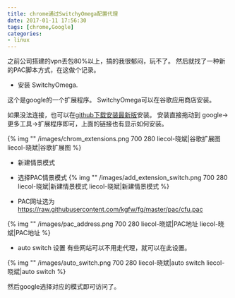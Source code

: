 ```yaml
---
title: chrome通过SwitchyOmega配置代理
date: 2017-01-11 17:56:30
tags: [chrome,Google]
categories:
- linux
---
```


之前公司搭建的vpn丢包80%以上，搞的我很郁闷，玩不了。
然后就找了一种新的PAC脚本方式，在这做个记录。

* 安装 SwitchyOmega.

这个是google的一个扩展程序。
SwitchyOmega可以在谷歌应用商店安装。

如果没法连接，也可以在[github下载安装最新版](https://github.com/FelisCatus/SwitchyOmega/releases)安装。
安装直接拖动到 google->更多工具->扩展程序即可，上面的链接也有显示如何安装。
<!--more-->

{% img "" /images/chrom_extensions.png 700 280 liecol-晓斌|谷歌扩展图 liecol-晓斌|谷歌扩展图 %}

* 新建情景模式
* 选择PAC情景模式
{% img "" /images/add_extension_switch.png 700 280 liecol-晓斌|新建情景模式 liecol-晓斌|新建情景模式 %}

* PAC网址选为
https://raw.githubusercontent.com/kgfw/fg/master/pac/cfu.pac

{% img "" /images/pac_address.png 700 280 liecol-晓斌|PAC地址 liecol-晓斌|PAC地址 %}

* auto switch 设置
有些网站可以不用走代理，就可以在此设置。

{% img "" /images/auto_switch.png 700 280 liecol-晓斌|auto switch liecol-晓斌|auto switch %}


然后google选择对应的模式即可访问了。
